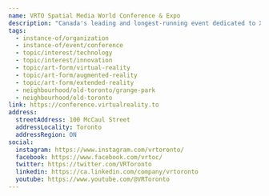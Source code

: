 ```yaml
---
name: VRTO Spatial Media World Conference & Expo
description: "Canada's leading and longest-running event dedicated to XR and immersive technologies. Founded in 2015, VRTO brings together the world's top creators, developers, researchers, and visionaries to explore the future of virtual and augmented reality, spatial computing, and immersive media through cutting-edge demos, interactive installations, and professional networking."
tags:
  - instance-of/organization
  - instance-of/event/conference
  - topic/interest/technology
  - topic/interest/innovation
  - topic/art-form/virtual-reality
  - topic/art-form/augmented-reality
  - topic/art-form/extended-reality
  - neighbourhood/old-toronto/grange-park
  - neighbourhood/old-toronto
link: https://conference.virtualreality.to
address:
  streetAddress: 100 McCaul Street
  addressLocality: Toronto
  addressRegion: ON
social:
  instagram: https://www.instagram.com/vrtoronto/
  facebook: https://www.facebook.com/vrtoc/
  twitter: https://twitter.com/VRToronto
  linkedin: https://ca.linkedin.com/company/vrtoronto
  youtube: https://www.youtube.com/@VRToronto
---
```

